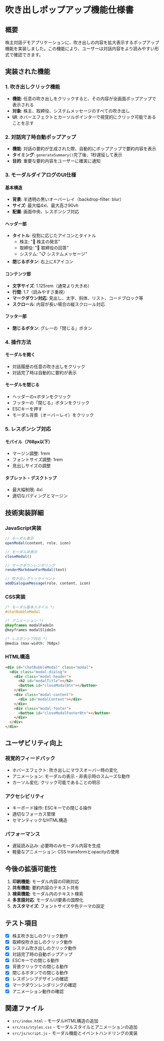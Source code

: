 # 吹き出しポップアップ機能仕様書

## 概要

株主対話デモアプリケーションに、吹き出しの内容を拡大表示するポップアップ機能を実装しました。この機能により、ユーザーは対話内容をより読みやすい形式で確認できます。

## 実装された機能

### 1. 吹き出しクリック機能

- **機能**: 任意の吹き出しをクリックすると、その内容が全画面ポップアップで表示される
- **対象**: 株主、取締役、システムメッセージのすべての吹き出し
- **UI**: ホバーエフェクトとカーソルポインターで視覚的にクリック可能であることを示す

### 2. 対話完了時自動ポップアップ

- **機能**: 対話の要約が生成された際、自動的にポップアップで要約内容を表示
- **タイミング**: `generateSummary()`完了後、1秒遅延して表示
- **目的**: 重要な要約内容をユーザーに確実に通知

### 3. モーダルダイアログのUI仕様

#### 基本構造
- **背景**: 半透明の黒いオーバーレイ（backdrop-filter: blur）
- **サイズ**: 最大幅4xl、最大高さ90vh
- **配置**: 画面中央、レスポンシブ対応

#### ヘッダー部
- **タイトル**: 役割に応じたアイコンとタイトル
  - 株主: "👤 株主の発言"
  - 取締役: "👔 取締役の回答"  
  - システム: "📋 システムメッセージ"
- **閉じるボタン**: 右上にXアイコン

#### コンテンツ部
- **文字サイズ**: 1.125rem（通常より大きめ）
- **行間**: 1.7（読みやすさ重視）
- **マークダウン対応**: 見出し、太字、斜体、リスト、コードブロック等
- **スクロール**: 内容が長い場合の縦スクロール対応

#### フッター部
- **閉じるボタン**: グレーの「閉じる」ボタン

### 4. 操作方法

#### モーダルを開く
- 対話履歴の任意の吹き出しをクリック
- 対話完了時は自動的に要約が表示

#### モーダルを閉じる
- ヘッダーの×ボタンをクリック
- フッターの「閉じる」ボタンをクリック
- ESCキーを押す
- モーダル背景（オーバーレイ）をクリック

### 5. レスポンシブ対応

#### モバイル（768px以下）
- マージン調整: 1rem
- フォントサイズ調整: 1rem
- 見出しサイズの調整

#### タブレット・デスクトップ
- 最大幅制限: 4xl
- 適切なパディングとマージン

## 技術実装詳細

### JavaScript実装

```javascript
// モーダル表示
openModal(content, role, icon)

// モーダル非表示  
closeModal()

// マークダウンレンダリング
renderMarkdownForModal(text)

// 吹き出しクリックイベント
addDialogueMessage(role, content, icon)
```

### CSS実装

```css
/* モーダル基本スタイル */
#chatBubbleModal

/* アニメーション */
@keyframes modalFadeIn
@keyframes modalSlideIn

/* レスポンシブ対応 */
@media (max-width: 768px)
```

### HTML構造

```html
<div id="chatBubbleModal" class="modal">
  <div class="modal-dialog">
    <div class="modal-header">
      <h2 id="modalTitle"></h2>
      <button id="closeModalBtn"></button>
    </div>
    <div class="modal-content">
      <div id="modalContent"></div>
    </div>
    <div class="modal-footer">
      <button id="closeModalFooterBtn"></button>
    </div>
  </div>
</div>
```

## ユーザビリティ向上

### 視覚的フィードバック
- ホバーエフェクト: 吹き出しにマウスオーバー時の変化
- アニメーション: モーダルの表示・非表示時のスムーズな動作
- カーソル変化: クリック可能であることの明示

### アクセシビリティ
- キーボード操作: ESCキーでの閉じる操作
- 適切なフォーカス管理
- セマンティックなHTML構造

### パフォーマンス
- 遅延読み込み: 必要時のみモーダル内容を生成
- 軽量なアニメーション: CSS transformとopacityの使用

## 今後の拡張可能性

1. **印刷機能**: モーダル内容の印刷対応
2. **共有機能**: 要約内容のテキスト共有
3. **検索機能**: モーダル内のテキスト検索
4. **多言語対応**: モーダルUI要素の国際化
5. **カスタマイズ**: フォントサイズや色テーマの設定

## テスト項目

- [x] 株主吹き出しのクリック動作
- [x] 取締役吹き出しのクリック動作  
- [x] システム吹き出しのクリック動作
- [x] 対話完了時の自動ポップアップ
- [x] ESCキーでの閉じる動作
- [x] 背景クリックでの閉じる動作
- [x] 閉じるボタンでの閉じる動作
- [x] レスポンシブデザインの確認
- [x] マークダウンレンダリングの確認
- [x] アニメーション動作の確認

## 関連ファイル

- `src/index.html` - モーダルHTML構造の追加
- `src/css/styles.css` - モーダルスタイルとアニメーションの追加
- `src/js/script.js` - モーダル機能とイベントハンドリングの実装